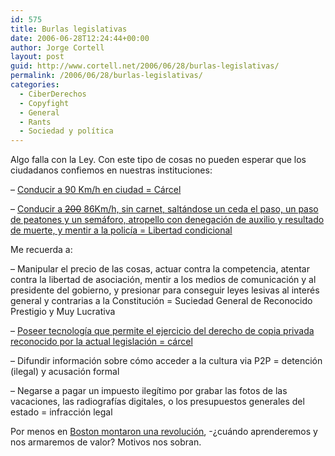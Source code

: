 ```yaml
---
id: 575
title: Burlas legislativas
date: 2006-06-28T12:24:44+00:00
author: Jorge Cortell
layout: post
guid: http://www.cortell.net/2006/06/28/burlas-legislativas/
permalink: /2006/06/28/burlas-legislativas/
categories:
  - CiberDerechos
  - Copyfight
  - General
  - Rants
  - Sociedad y polí­tica
---
```

Algo falla con la Ley. Con este tipo de cosas no pueden esperar que los ciudadanos confiemos en nuestras instituciones:

&#8211; <a title="A 90 cárcel" target="_blank" href="http://elmundomotor.elmundo.es/elmundomotor/2006/06/21/usuarios/1150872015.html">Conducir a 90 Km/h en ciudad = Cárcel</a>

&#8211; <a title="Farruquito libre" target="_blank" href="http://es.wikipedia.org/wiki/Farruquito">Conducir a <s>200</s> 86Km/h, sin carnet, saltándose un ceda el paso, un paso de peatones y un semáforo, atropello con denegación de auxilio y resultado de muerte, y mentir a la policí­a = Libertad condicional </a>

Me recuerda a:

&#8211; Manipular el precio de las cosas, actuar contra la competencia, atentar contra la libertad de asociación, mentir a los medios de comunicación y al presidente del gobierno, y presionar para conseguir leyes lesivas al interés general y contrarias a la Constitución = Suciedad General de Reconocido Prestigio y Muy Lucrativa

&#8211; <a title="Anticopia = cárcel" target="_blank" href="http://www.hispamp3.com/noticias/noticia.php?noticia=20041001152329">Poseer tecnologí­a que permite el ejercicio del derecho de copia privada reconocido por la actual legislación = cárcel </a>

&#8211; Difundir información sobre cómo acceder a la cultura via P2P = detención (ilegal) y acusación formal

&#8211; Negarse a pagar un impuesto ilegí­timo por grabar las fotos de las vacaciones, las radiografí­as digitales, o los presupuestos generales del estado = infracción legal

Por menos en <a title="Boston Tea Party" target="_blank" href="http://en.wikipedia.org/wiki/Boston_Tea_Party">Boston montaron una revolución</a>, -¿cuándo aprenderemos y nos armaremos de valor? Motivos nos sobran.